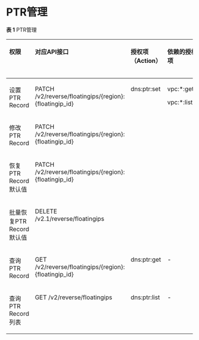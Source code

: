 # PTR管理<a name="dns_api_70004"></a>

**表 1**  PTR管理

<a name="table930910161495"></a>
<table><thead align="left"><tr id="row1015517691"><th class="cellrowborder" valign="top" width="14.499999999999996%" id="mcps1.2.7.1.1"><p id="p0163172093"><a name="p0163172093"></a><a name="p0163172093"></a>权限</p>
</th>
<th class="cellrowborder" valign="top" width="22.249999999999996%" id="mcps1.2.7.1.2"><p id="p18295111810169"><a name="p18295111810169"></a><a name="p18295111810169"></a>对应API接口</p>
</th>
<th class="cellrowborder" valign="top" width="15.419999999999998%" id="mcps1.2.7.1.3"><p id="p15509182516274"><a name="p15509182516274"></a><a name="p15509182516274"></a>授权项（Action）</p>
</th>
<th class="cellrowborder" valign="top" width="19.899999999999995%" id="mcps1.2.7.1.4"><p id="p675113518427"><a name="p675113518427"></a><a name="p675113518427"></a>依赖的授权项</p>
</th>
<th class="cellrowborder" valign="top" width="12.079999999999998%" id="mcps1.2.7.1.5"><p id="p1838971541713"><a name="p1838971541713"></a><a name="p1838971541713"></a>IAM项目<span>(Project)</span></p>
</th>
<th class="cellrowborder" valign="top" width="15.849999999999998%" id="mcps1.2.7.1.6"><p id="p475572121720"><a name="p475572121720"></a><a name="p475572121720"></a>企业项目<span>(Enterprise Project)</span></p>
</th>
</tr>
</thead>
<tbody><tr id="row12261717890"><td class="cellrowborder" valign="top" width="14.499999999999996%" headers="mcps1.2.7.1.1 "><p id="p1261171898"><a name="p1261171898"></a><a name="p1261171898"></a>设置PTR Record</p>
</td>
<td class="cellrowborder" valign="top" width="22.249999999999996%" headers="mcps1.2.7.1.2 "><p id="p19298418101615"><a name="p19298418101615"></a><a name="p19298418101615"></a>PATCH /v2/reverse/floatingips/{region}:{floatingip_id}</p>
</td>
<td class="cellrowborder" rowspan="4" valign="top" width="15.419999999999998%" headers="mcps1.2.7.1.3 "><p id="p105115258270"><a name="p105115258270"></a><a name="p105115258270"></a>dns:ptr:set</p>
</td>
<td class="cellrowborder" rowspan="4" valign="top" width="19.899999999999995%" headers="mcps1.2.7.1.4 "><p id="p1511425142710"><a name="p1511425142710"></a><a name="p1511425142710"></a>vpc:*:get*</p>
<p id="p15511122511278"><a name="p15511122511278"></a><a name="p15511122511278"></a>vpc:*:list*</p>
</td>
<td class="cellrowborder" rowspan="4" valign="top" width="12.079999999999998%" headers="mcps1.2.7.1.5 "><p id="p14634115734815"><a name="p14634115734815"></a><a name="p14634115734815"></a>√</p>
</td>
<td class="cellrowborder" rowspan="4" valign="top" width="15.849999999999998%" headers="mcps1.2.7.1.6 "><p id="p590919154912"><a name="p590919154912"></a><a name="p590919154912"></a>×</p>
</td>
</tr>
<tr id="row12271817997"><td class="cellrowborder" valign="top" headers="mcps1.2.7.1.1 "><p id="p82731720912"><a name="p82731720912"></a><a name="p82731720912"></a>修改PTR Record</p>
</td>
<td class="cellrowborder" valign="top" headers="mcps1.2.7.1.2 "><p id="p1329918186169"><a name="p1329918186169"></a><a name="p1329918186169"></a>PATCH /v2/reverse/floatingips/{region}:{floatingip_id}</p>
</td>
</tr>
<tr id="row1282171998"><td class="cellrowborder" valign="top" headers="mcps1.2.7.1.1 "><p id="p132810171697"><a name="p132810171697"></a><a name="p132810171697"></a>恢复PTR Record默认值</p>
</td>
<td class="cellrowborder" valign="top" headers="mcps1.2.7.1.2 "><p id="p929951811165"><a name="p929951811165"></a><a name="p929951811165"></a>PATCH /v2/reverse/floatingips/{region}:{floatingip_id}</p>
</td>
</tr>
<tr id="row3281817894"><td class="cellrowborder" valign="top" headers="mcps1.2.7.1.1 "><p id="p11283171795"><a name="p11283171795"></a><a name="p11283171795"></a>批量恢复PTR Record默认值</p>
</td>
<td class="cellrowborder" valign="top" headers="mcps1.2.7.1.2 "><p id="p192991618111611"><a name="p192991618111611"></a><a name="p192991618111611"></a>DELETE /v2.1/reverse/floatingips</p>
</td>
</tr>
<tr id="row1128017892"><td class="cellrowborder" valign="top" width="14.499999999999996%" headers="mcps1.2.7.1.1 "><p id="p13291817092"><a name="p13291817092"></a><a name="p13291817092"></a>查询PTR Record</p>
</td>
<td class="cellrowborder" valign="top" width="22.249999999999996%" headers="mcps1.2.7.1.2 "><p id="p7299618151619"><a name="p7299618151619"></a><a name="p7299618151619"></a>GET /v2/reverse/floatingips/{region}:{floatingip_id}</p>
</td>
<td class="cellrowborder" valign="top" width="15.419999999999998%" headers="mcps1.2.7.1.3 "><p id="p18512182532710"><a name="p18512182532710"></a><a name="p18512182532710"></a>dns:ptr:get</p>
</td>
<td class="cellrowborder" valign="top" width="19.899999999999995%" headers="mcps1.2.7.1.4 "><p id="p10893148124814"><a name="p10893148124814"></a><a name="p10893148124814"></a>-</p>
</td>
<td class="cellrowborder" valign="top" width="12.079999999999998%" headers="mcps1.2.7.1.5 "><p id="p1549414491481"><a name="p1549414491481"></a><a name="p1549414491481"></a>√</p>
</td>
<td class="cellrowborder" valign="top" width="15.849999999999998%" headers="mcps1.2.7.1.6 "><p id="p192401255178"><a name="p192401255178"></a><a name="p192401255178"></a>×</p>
</td>
</tr>
<tr id="row829317297"><td class="cellrowborder" valign="top" width="14.499999999999996%" headers="mcps1.2.7.1.1 "><p id="p14297179912"><a name="p14297179912"></a><a name="p14297179912"></a>查询PTR Record列表</p>
</td>
<td class="cellrowborder" valign="top" width="22.249999999999996%" headers="mcps1.2.7.1.2 "><p id="p9299171815161"><a name="p9299171815161"></a><a name="p9299171815161"></a>GET /v2/reverse/floatingips</p>
</td>
<td class="cellrowborder" valign="top" width="15.419999999999998%" headers="mcps1.2.7.1.3 "><p id="p5512112532718"><a name="p5512112532718"></a><a name="p5512112532718"></a>dns:ptr:list</p>
</td>
<td class="cellrowborder" valign="top" width="19.899999999999995%" headers="mcps1.2.7.1.4 "><p id="p2893280489"><a name="p2893280489"></a><a name="p2893280489"></a>-</p>
</td>
<td class="cellrowborder" valign="top" width="12.079999999999998%" headers="mcps1.2.7.1.5 "><p id="p11494749164818"><a name="p11494749164818"></a><a name="p11494749164818"></a>√</p>
</td>
<td class="cellrowborder" valign="top" width="15.849999999999998%" headers="mcps1.2.7.1.6 "><p id="p2240115111712"><a name="p2240115111712"></a><a name="p2240115111712"></a>×</p>
</td>
</tr>
</tbody>
</table>

